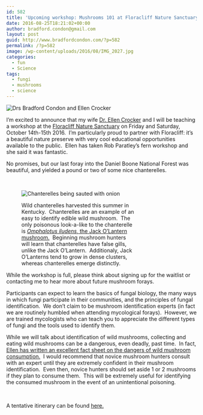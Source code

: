 ```yaml
---
id: 582
title: 'Upcoming workshop: Mushrooms 101 at Floracliff Nature Sanctuary'
date: 2016-08-25T18:21:02+00:00
author: bradford.condon@gmail.com
layout: post
guid: http://www.bradfordcondon.com/?p=582
permalink: /?p=582
image: /wp-content/uploads/2016/08/IMG_2027.jpg
categories:
  - fun
  - Science
tags:
  - fungi
  - mushrooms
  - science
---
```

<img class="wp-image-589 size-thumbnail" src="https://i1.wp.com/www.bradfordcondon.com/wp-content/uploads/2016/08/cropped_us-150x150.png?resize=150%2C150" alt="Drs Bradford Condon and Ellen Crocker" srcset="https://i1.wp.com/www.bradfordcondon.com/wp-content/uploads/2016/08/cropped_us.png?resize=150%2C150 150w, https://i1.wp.com/www.bradfordcondon.com/wp-content/uploads/2016/08/cropped_us.png?zoom=2&resize=150%2C150 300w, https://i1.wp.com/www.bradfordcondon.com/wp-content/uploads/2016/08/cropped_us.png?zoom=3&resize=150%2C150 450w" sizes="(max-width: 150px) 100vw, 150px" data-recalc-dims="1" />

I&#8217;m excited to announce that my wife [Dr. Ellen Crocker](https://evcrockerblog.wordpress.com/) and I will be teaching a workshop at the [Floracliff Nature Sanctuary](http://www.floracliff.org/fieldstudies.html) on Friday and Saturday, October 14th-15th 2016.  I&#8217;m particularly proud to partner with Floracliff: it&#8217;s a beautiful nature preserve with very cool educational opportunities available to the public.  Ellen has taken Rob Paratley&#8217;s fern workshop and she said it was fantastic.

No promises, but our last foray into the Daniel Boone National Forest was beautiful, and yielded a pound or two of some nice chanterelles.

&nbsp;<figure id="attachment_583" style="width: 300px" class="wp-caption aligncenter">

<img class="wp-image-583 size-large" src="https://i0.wp.com/www.bradfordcondon.com/wp-content/uploads/2016/08/IMG_2027-1024x768.jpg?fit=700%2C525" alt="Chanterelles being sauted with onion" srcset="https://i2.wp.com/www.bradfordcondon.com/wp-content/uploads/2016/08/IMG_2027.jpg?resize=1024%2C768 1024w, https://i2.wp.com/www.bradfordcondon.com/wp-content/uploads/2016/08/IMG_2027.jpg?resize=300%2C225 300w, https://i2.wp.com/www.bradfordcondon.com/wp-content/uploads/2016/08/IMG_2027.jpg?resize=768%2C576 768w, https://i2.wp.com/www.bradfordcondon.com/wp-content/uploads/2016/08/IMG_2027.jpg?w=2000 2000w, https://i2.wp.com/www.bradfordcondon.com/wp-content/uploads/2016/08/IMG_2027.jpg?w=3000 3000w" sizes="(max-width: 700px) 100vw, 700px" data-recalc-dims="1" /><figcaption class="wp-caption-text">Wild chanterelles harvested this summer in Kentucky.  Chanterelles are an example of an easy to identify edible wild mushroom.  The only poisonous look-a-like to the chanterelle is [_Omphalotus iludens_, the Jack O&#8217;Lantern mushroom.](http://www.mushroomexpert.com/omphalotus_illudens.html)  Beginning mushroom hunters will learn that chanterelles have false gills, unlike the Jack O&#8217;Lantern.  Additionaly, Jack O&#8217;Lanterns tend to grow in dense clusters, whereas chanterelles emerge distinctly.</figcaption></figure> 

While the workshop is full, please think about signing up for the waitlist or contacting me to hear more about future mushroom forays.

Participants can expect to learn the basics of fungal biology, the many ways in which fungi participate in their communities, and the principles of fungal identification.  We don&#8217;t claim to be mushroom identification experts (in fact we are routinely humbled when attending mycological forays).  However, we are trained mycologists who can teach you to appreciate the different types of fungi and the tools used to identify them.

While we will talk about identification of wild mushrooms, collecting and eating wild mushrooms can be a dangerous, even deadly, past time.  In fact, [Ellen has written an excellent fact sheet on the dangers of wild mushroom consumption.](https://www2.ca.uky.edu/agcollege/plantpathology/ext_files/PPFShtml/PPFS-GEN-14.pdf)  I would recommend that novice mushroom hunters consult with an expert until they are extremely confident in their mushroom identification.  Even then, novice hunters should set aside 1 or 2 mushrooms if they plan to consume them.  This will be extremely useful for identifying the consumed mushroom in the event of an unintentional poisoning.

&nbsp;

A tentative itinerary can be found [here.](http://www.floracliff.org/miscdocs/FFS_Mushrooms2016.pdf)